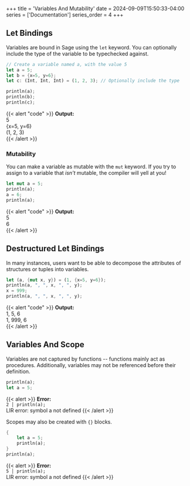 +++
title = 'Variables And Mutability'
date = 2024-09-09T15:50:33-04:00
series = ['Documentation']
series_order = 4
+++

## Let Bindings

Variables are bound in Sage using the `let` keyword. You can optionally include the type of the variable to be typechecked against.

```rs
// Create a variable named a, with the value 5
let a = 5;
let b = {x=5, y=6};
let c: (Int, Int, Int) = (1, 2, 3); // Optionally include the type

println(a);
println(b);
println(c);
```
{{< alert "code" >}}
**Output:**<br/>
5<br/>
\{x=5, y=6\}<br/>
(1, 2, 3)<br/>
{{< /alert >}}

### Mutability

You can make a variable as mutable with the `mut` keyword. If you try to assign to a variable that *isn't* mutable, the compiler will yell at you!

```rs
let mut a = 5;
println(a);
a = 6;
println(a);
```
{{< alert "code" >}}
**Output:**<br/>
5<br/>
6<br/>
{{< /alert >}}

## Destructured Let Bindings

In many instances, users want to be able to decompose the attributes of structures or tuples into variables.

```rs
let (a, {mut x, y}) = (1, {x=5, y=6});
println(a, ", ", x, ", ", y);
x = 999;
println(a, ", ", x, ", ", y);
```
{{< alert "code" >}}
**Output:**<br/>
1, 5, 6<br/>
1, 999, 6<br/>
{{< /alert >}}

## Variables And Scope

Variables are not captured by functions -- functions mainly act as procedures.
Additionally, variables may not be referenced before their definition.

```rs
println(a);
let a = 5;
```
{{< alert >}}
**Error:**<br/>
`2 │ println(a);`<br/>
LIR error: symbol a not defined
{{< /alert >}}

Scopes may also be created with `{}` blocks.

```rs
{
    let a = 5;
    println(a);
}
println(a);
```
{{< alert >}}
**Error:**<br/>
`5 │ println(a);`<br/>
LIR error: symbol a not defined
{{< /alert >}}
